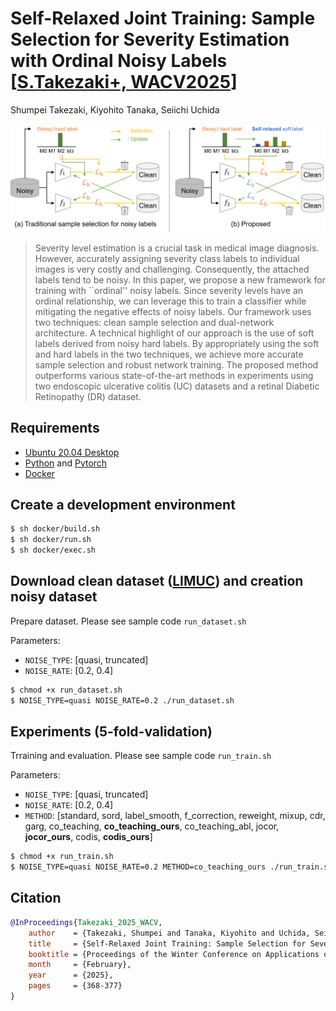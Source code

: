 # Self-Relaxed Joint Training: Sample Selection for Severity Estimation with Ordinal Noisy Labels [[S.Takezaki+, WACV2025](http://arxiv.org/abs/2410.21885)]

Shumpei Takezaki, Kiyohito Tanaka, Seiichi Uchida

![Illustration](./img/overview.png)

>Severity level estimation is a crucial task in medical image diagnosis. However, accurately assigning severity class labels to individual images is very costly and challenging. Consequently, the attached labels tend to be noisy. In this paper, we propose a new framework for training with ``ordinal'' noisy labels. Since severity levels have an ordinal relationship, we can leverage this to train a classifier while mitigating the negative effects of noisy labels. Our framework uses two techniques: clean sample selection and dual-network architecture. A technical highlight of our approach is the use of soft labels derived from noisy hard labels. By appropriately using the soft and hard labels in the two techniques, we achieve more accurate sample selection and robust network training. The proposed method outperforms various state-of-the-art methods in experiments using two endoscopic ulcerative colitis (UC) datasets and a retinal Diabetic Retinopathy (DR) dataset.

## Requirements
- [Ubuntu 20.04 Desktop](https://ubuntu.com/download)
- [Python](https://www.python.org/) and [Pytorch](https://pytorch.org/)
- [Docker](https://www.docker.com/)


## Create a development environment
```bash
$ sh docker/build.sh
$ sh docker/run.sh
$ sh docker/exec.sh
```

## Download clean dataset ([LIMUC](https://zenodo.org/records/5827695#.YuNBddLP1hH)) and creation noisy dataset
Prepare dataset. Please see sample code `run_dataset.sh`

Parameters:
- `NOISE_TYPE`: [quasi, truncated]
- `NOISE_RATE`: [0.2, 0.4]

```bash
$ chmod +x run_dataset.sh
$ NOISE_TYPE=quasi NOISE_RATE=0.2 ./run_dataset.sh 
```

## Experiments (5-fold-validation)
Trraining and evaluation. Please see sample code `run_train.sh` 

Parameters:
- `NOISE_TYPE`: [quasi, truncated]
- `NOISE_RATE`: [0.2, 0.4]
- `METHOD`: [standard, sord, label_smooth, f_correction, reweight, mixup, cdr, garg, co_teaching, **co_teaching_ours**, co_teaching_abl, jocor, **jocor_ours**, codis, **codis_ours**]

```bash
$ chmod +x run_train.sh
$ NOISE_TYPE=quasi NOISE_RATE=0.2 METHOD=co_teaching_ours ./run_train.sh
```

## Citation
```bibtex
@InProceedings{Takezaki_2025_WACV,
    author    = {Takezaki, Shumpei and Tanaka, Kiyohito and Uchida, Seiichi},
    title     = {Self-Relaxed Joint Training: Sample Selection for Severity Estimation with Ordinal Noisy Labels},
    booktitle = {Proceedings of the Winter Conference on Applications of Computer Vision (WACV)},
    month     = {February},
    year      = {2025},
    pages     = {368-377}
}
```
